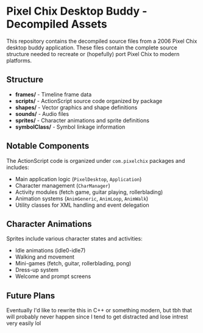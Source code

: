 # Pixel Chix Desktop Buddy - Decompiled Assets

This repository contains the decompiled source files from a 2006 Pixel Chix desktop buddy application. These files contain the complete source structure needed to recreate or (hopefully) port Pixel Chix to modern platforms.

## Structure

- **frames/** - Timeline frame data
- **scripts/** - ActionScript source code organized by package
- **shapes/** - Vector graphics and shape definitions  
- **sounds/** - Audio files
- **sprites/** - Character animations and sprite definitions
- **symbolClass/** - Symbol linkage information

## Notable Components

The ActionScript code is organized under `com.pixelchix` packages and includes:
- Main application logic (`PixelDesktop`, `Application`)
- Character management (`CharManager`)
- Activity modules (fetch game, guitar playing, rollerblading)
- Animation systems (`AnimGeneric`, `AnimLoop`, `AnimWalk`)
- Utility classes for XML handling and event delegation

## Character Animations

Sprites include various character states and activities:
- Idle animations (idle0-idle7)
- Walking and movement
- Mini-games (fetch, guitar, rollerblading, pong)
- Dress-up system
- Welcome and prompt screens

## Future Plans

Eventually I'd like to rewrite this in C++ or something modern, but tbh that will probably never happen since I tend to get distracted and lose intrest very easily lol 
